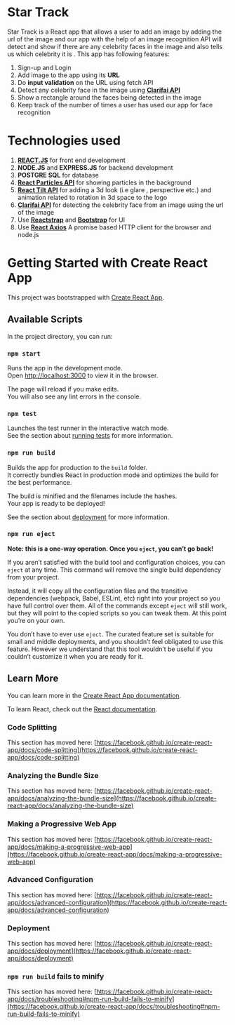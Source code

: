 # Star Track

Star Track is a React app that allows a user to add an image by adding the url of the image and our app with the help of
an image recognition API will detect and show if there are any celebrity faces in the image and also tells us which
celebrity it is . This app has following features:

1) Sign-up and Login
2) Add image to the app using its **URL**
3) Do **input validation** on the URL using fetch API
4) Detect any celebrity face in the image using [**Clarifai API**](https://www.clarifai.com/)
5) Show a rectangle around the faces being detected in the image
6) Keep track of the number of times a user has used our app for face recognition

# Technologies used

1) [**REACT.JS**](https://reactjs.org/) for front end development
2) **NODE.JS** and **EXPRESS.JS** for backend development
3) **POSTGRE SQL** for database
4) [**React Particles API**](https://www.npmjs.com/package/react-tsparticles) for showing particles in the background
5) [**React Tilt API**](https://www.npmjs.com/package/react-tilt) for adding a 3d look (i.e glare , perspective etc.)
   and animation related to rotation in 3d space to the logo
6) [**Clarifai API**](https://www.clarifai.com/) for detecting the celebrity face from an image using the url of the
   image
7) Use [**Reactstrap**](https://reactstrap.github.io/) and [**Bootstrap**](https://getbootstrap.com/) for UI
8) Use [**React Axios**](https://www.npmjs.com/package/axios) A promise based HTTP client for the browser and node.js

# Getting Started with Create React App

This project was bootstrapped with [Create React App](https://github.com/facebook/create-react-app).

## Available Scripts

In the project directory, you can run:

### `npm start`

Runs the app in the development mode.\
Open [http://localhost:3000](http://localhost:3000) to view it in the browser.

The page will reload if you make edits.\
You will also see any lint errors in the console.

### `npm test`

Launches the test runner in the interactive watch mode.\
See the section about [running tests](https://facebook.github.io/create-react-app/docs/running-tests) for more
information.

### `npm run build`

Builds the app for production to the `build` folder.\
It correctly bundles React in production mode and optimizes the build for the best performance.

The build is minified and the filenames include the hashes.\
Your app is ready to be deployed!

See the section about [deployment](https://facebook.github.io/create-react-app/docs/deployment) for more information.

### `npm run eject`

**Note: this is a one-way operation. Once you `eject`, you can’t go back!**

If you aren’t satisfied with the build tool and configuration choices, you can `eject` at any time. This command will
remove the single build dependency from your project.

Instead, it will copy all the configuration files and the transitive dependencies (webpack, Babel, ESLint, etc) right
into your project so you have full control over them. All of the commands except `eject` will still work, but they will
point to the copied scripts so you can tweak them. At this point you’re on your own.

You don’t have to ever use `eject`. The curated feature set is suitable for small and middle deployments, and you
shouldn’t feel obligated to use this feature. However we understand that this tool wouldn’t be useful if you couldn’t
customize it when you are ready for it.

## Learn More

You can learn more in
the [Create React App documentation](https://facebook.github.io/create-react-app/docs/getting-started).

To learn React, check out the [React documentation](https://reactjs.org/).

### Code Splitting

This section has moved
here: [https://facebook.github.io/create-react-app/docs/code-splitting](https://facebook.github.io/create-react-app/docs/code-splitting)

### Analyzing the Bundle Size

This section has moved
here: [https://facebook.github.io/create-react-app/docs/analyzing-the-bundle-size](https://facebook.github.io/create-react-app/docs/analyzing-the-bundle-size)

### Making a Progressive Web App

This section has moved
here: [https://facebook.github.io/create-react-app/docs/making-a-progressive-web-app](https://facebook.github.io/create-react-app/docs/making-a-progressive-web-app)

### Advanced Configuration

This section has moved
here: [https://facebook.github.io/create-react-app/docs/advanced-configuration](https://facebook.github.io/create-react-app/docs/advanced-configuration)

### Deployment

This section has moved
here: [https://facebook.github.io/create-react-app/docs/deployment](https://facebook.github.io/create-react-app/docs/deployment)

### `npm run build` fails to minify

This section has moved
here: [https://facebook.github.io/create-react-app/docs/troubleshooting#npm-run-build-fails-to-minify](https://facebook.github.io/create-react-app/docs/troubleshooting#npm-run-build-fails-to-minify)

